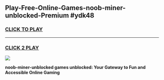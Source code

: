 
## Play-Free-Online-Games-noob-miner-unblocked-Premium #ydk48
<h3>
<a href="https://premium.freeplayer.one?title=noob-miner-unblocked&ref=8M">CLICK TO PLAY</a></h3>
<hr>

<h3>
<a href="https://premium.freeplayer.one?title=noob-miner-unblocked&ref=8M">CLICK 2 PLAY</a>
  
</h3>

<a href="https://premium.freeplayer.one?title=noob-miner-unblocked&ref=8M"><img src="https://clearcache.store/games.png"></a>


**noob-miner-unblocked games unblocked: Your Gateway to Fun and Accessible Online Gaming**
